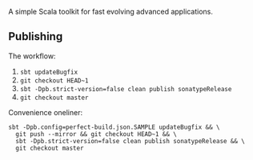 A simple Scala toolkit for fast evolving advanced applications.

Publishing
----------

The workflow:

1. `sbt updateBugfix`
2. `git checkout HEAD~1`
3. `sbt -Dpb.strict-version=false clean publish sonatypeRelease`
4. `git checkout master`

Convenience oneliner:

    sbt -Dpb.config=perfect-build.json.SAMPLE updateBugfix && \
      git push --mirror && git checkout HEAD~1 && \
      sbt -Dpb.strict-version=false clean publish sonatypeRelease && \
      git checkout master
